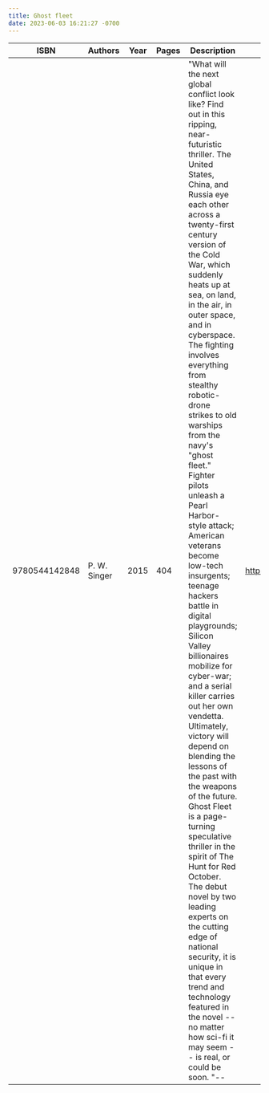 ```yaml
---
title: Ghost fleet
date: 2023-06-03 16:21:27 -0700
---
```


| ISBN        | Authors      | Year    | Pages    | Description    | URL   |
| ----------- | ------------ | ------- | -------- | -------------- | ----- |
| 9780544142848  | P. W. Singer| 2015| 404| "What will the next global conflict look like? Find out in this ripping, near-futuristic thriller. The United States, China, and Russia eye each other across a twenty-first century version of the Cold War, which suddenly heats up at sea, on land, in the air, in outer space, and in cyberspace. The fighting involves everything from stealthy robotic-drone strikes to old warships from the navy's "ghost fleet." Fighter pilots unleash a Pearl Harbor-style attack; American veterans become low-tech insurgents; teenage hackers battle in digital playgrounds; Silicon Valley billionaires mobilize for cyber-war; and a serial killer carries out her own vendetta. Ultimately, victory will depend on blending the lessons of the past with the weapons of the future. Ghost Fleet is a page-turning speculative thriller in the spirit of The Hunt for Red October. The debut novel by two leading experts on the cutting edge of national security, it is unique in that every trend and technology featured in the novel -- no matter how sci-fi it may seem -- is real, or could be soon. "--|https://openlibrary.org/books/OL27183146M/Ghost_fleet|    